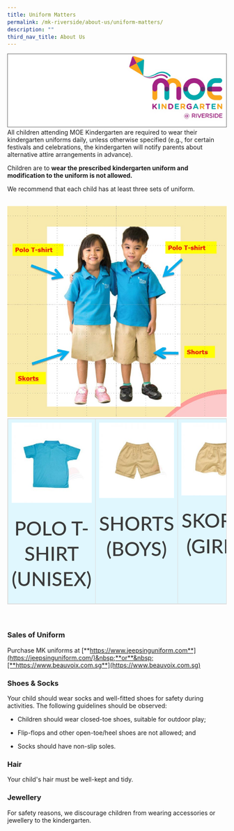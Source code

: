 ```yaml
---
title: Uniform Matters
permalink: /mk-riverside/about-us/uniform-matters/
description: ""
third_nav_title: About Us
---
```

![](/images/mk@riverside_logo.png)
All children attending MOE Kindergarten are required to wear their kindergarten uniforms daily, unless otherwise specified (e.g., for certain festivals and celebrations, the kindergarten will notify parents about alternative attire arrangements in advance).

Children are to&nbsp;**wear the prescribed kindergarten uniform and modification to the uniform is not allowed.**

We recommend that each child has at least three sets of uniform.

<br>
<img src="/images/mk_uniform.jpg" style="width:600px">
<br>
<table class="table table-bordered" style="box-sizing: border-box; border: 1px solid rgb(221, 221, 221); font-size: 18px; font-style: normal; font-weight: 400; margin: 0px 0px 20px; outline: 0px; padding: 0px; vertical-align: baseline; border-collapse: collapse; border-spacing: 0px; width: 1020px; background-color: rgb(224, 247, 254); max-width: 100%; color: rgb(51, 51, 51); font-family: Lato; font-variant-ligatures: normal; font-variant-caps: normal; letter-spacing: normal; orphans: 2; text-align: justify; text-transform: none; white-space: normal; widows: 2; word-spacing: 0px; -webkit-text-stroke-width: 0px; text-decoration-thickness: initial; text-decoration-style: initial; text-decoration-color: initial;"><tbody style="box-sizing: border-box; border: 0px; font-size: 18px; font-style: inherit; font-weight: inherit; margin: 0px; outline: 0px; padding: 0px; vertical-align: baseline;"><tr style="box-sizing: border-box; border: 0px; font-size: 18px; font-style: inherit; font-weight: inherit; margin: 0px; outline: 0px; padding: 0px; vertical-align: baseline;"><td style="box-sizing: border-box; border: 1px solid rgb(221, 221, 221); font-size: 18px; font-style: inherit; font-weight: inherit; margin: 0px; outline: 0px; padding: 8px; vertical-align: top; text-align: center; line-height: 1.42857; width: 339.667px;"><img class="alignnone size-medium wp-image-2989" src="/images/mk_polo_t_shirt.jpg" alt="" width="300" height="300" sizes="(max-width: 300px) 100vw, 300px" style="box-sizing: border-box; border: 0px; height: auto; max-width: 100%; vertical-align: middle;"><p style="box-sizing: border-box; border: 0px; font-size: 18px; font-style: inherit; font-weight: inherit; margin: 0px 0px 1.6em; outline: 0px; padding: 0px; vertical-align: baseline;"></p><div class="oKdM2c" style="box-sizing: border-box; border: 0px; font-size: 18px; font-style: inherit; font-weight: inherit; margin: 0px; outline: 0px; padding: 0px; vertical-align: baseline;"><div id="h.686f78211ba0347d_411" class="hJDwNd-AhqUyc-II5mzb pSzOP-AhqUyc-II5mzb jXK9ad D2fZ2 GNzUNc" style="box-sizing: border-box; border: 0px; font-size: 18px; font-style: inherit; font-weight: inherit; margin: 0px; outline: 0px; padding: 0px; vertical-align: baseline;"><div class="jXK9ad-SmKAyb" style="box-sizing: border-box; border: 0px; font-size: 18px; font-style: inherit; font-weight: inherit; margin: 0px; outline: 0px; padding: 0px; vertical-align: baseline;"><div class="tyJCtd mGzaTb baZpAe" style="box-sizing: border-box; border: 0px; font-size: 18px; font-style: inherit; font-weight: inherit; margin: 0px; outline: 0px; padding: 0px; vertical-align: baseline;"><h2 id="h.uzzpq9j0dtt" class="CDt4Ke zfr3Q JYVBee" dir="ltr" style="box-sizing: border-box; border: 0px; font-size: 2.8rem; font-style: inherit; font-weight: 500; margin: 20px 0px; outline: 0px; padding: 0px; vertical-align: baseline; clear: both; color: rgb(58, 58, 58); line-height: 1.3; font-family: inherit;">POLO T-SHIRT<br style="box-sizing: border-box;">(UNISEX)</h2></div></div></div></div></td><td style="box-sizing: border-box; border: 1px solid rgb(221, 221, 221); font-size: 18px; font-style: inherit; font-weight: inherit; margin: 0px; outline: 0px; padding: 8px; vertical-align: top; text-align: center; line-height: 1.42857; width: 339.667px;"><img class="alignnone size-medium wp-image-2990" src="/images/mk_shorts.jpg" alt="" width="300" height="300" sizes="(max-width: 300px) 100vw, 300px" style="box-sizing: border-box; border: 0px; height: auto; max-width: 100%; vertical-align: middle;"><p style="box-sizing: border-box; border: 0px; font-size: 18px; font-style: inherit; font-weight: inherit; margin: 0px 0px 1.6em; outline: 0px; padding: 0px; vertical-align: baseline;"></p><div class="oKdM2c" style="box-sizing: border-box; border: 0px; font-size: 18px; font-style: inherit; font-weight: inherit; margin: 0px; outline: 0px; padding: 0px; vertical-align: baseline;"><div id="h.686f78211ba0347d_418" class="hJDwNd-AhqUyc-II5mzb pSzOP-AhqUyc-II5mzb jXK9ad D2fZ2 GNzUNc" style="box-sizing: border-box; border: 0px; font-size: 18px; font-style: inherit; font-weight: inherit; margin: 0px; outline: 0px; padding: 0px; vertical-align: baseline;"><div class="jXK9ad-SmKAyb" style="box-sizing: border-box; border: 0px; font-size: 18px; font-style: inherit; font-weight: inherit; margin: 0px; outline: 0px; padding: 0px; vertical-align: baseline;"><div class="tyJCtd mGzaTb baZpAe" style="box-sizing: border-box; border: 0px; font-size: 18px; font-style: inherit; font-weight: inherit; margin: 0px; outline: 0px; padding: 0px; vertical-align: baseline;"><h2 id="h.jhxnw8gb58q7" class="CDt4Ke zfr3Q JYVBee" dir="ltr" style="box-sizing: border-box; border: 0px; font-size: 2.8rem; font-style: inherit; font-weight: 500; margin: 20px 0px; outline: 0px; padding: 0px; vertical-align: baseline; clear: both; color: rgb(58, 58, 58); line-height: 1.3; font-family: inherit;">SHORTS<br style="box-sizing: border-box;">(BOYS)</h2></div></div></div></div></td><td style="box-sizing: border-box; border: 1px solid rgb(221, 221, 221); font-size: 18px; font-style: inherit; font-weight: inherit; margin: 0px; outline: 0px; padding: 8px; vertical-align: top; text-align: center; line-height: 1.42857; width: 339.667px;"><img class="alignnone size-medium wp-image-2991" src="/images/mk_skorts.jpg" alt="" width="300" height="300" sizes="(max-width: 300px) 100vw, 300px" style="box-sizing: border-box; border: 0px; height: auto; max-width: 100%; vertical-align: middle;"><p style="box-sizing: border-box; border: 0px; font-size: 18px; font-style: inherit; font-weight: inherit; margin: 0px 0px 1.6em; outline: 0px; padding: 0px; vertical-align: baseline;"></p><div class="oKdM2c" style="box-sizing: border-box; border: 0px; font-size: 18px; font-style: inherit; font-weight: inherit; margin: 0px; outline: 0px; padding: 0px; vertical-align: baseline;"><div id="h.686f78211ba0347d_425" class="hJDwNd-AhqUyc-II5mzb pSzOP-AhqUyc-II5mzb jXK9ad D2fZ2 GNzUNc" style="box-sizing: border-box; border: 0px; font-size: 18px; font-style: inherit; font-weight: inherit; margin: 0px; outline: 0px; padding: 0px; vertical-align: baseline;"><div class="jXK9ad-SmKAyb" style="box-sizing: border-box; border: 0px; font-size: 18px; font-style: inherit; font-weight: inherit; margin: 0px; outline: 0px; padding: 0px; vertical-align: baseline;"><div class="tyJCtd mGzaTb baZpAe" style="box-sizing: border-box; border: 0px; font-size: 18px; font-style: inherit; font-weight: inherit; margin: 0px; outline: 0px; padding: 0px; vertical-align: baseline;"><h2 id="h.qfmfu9opiwfe" class="CDt4Ke zfr3Q JYVBee" dir="ltr" style="box-sizing: border-box; border: 0px; font-size: 2.8rem; font-style: inherit; font-weight: 500; margin: 20px 0px; outline: 0px; padding: 0px; vertical-align: baseline; clear: both; color: rgb(58, 58, 58); line-height: 1.3; font-family: inherit;">SKORTS<br style="box-sizing: border-box;">(GIRLS)</h2></div></div></div></div></td></tr></tbody></table>
<br>

### Sales of Uniform

Purchase MK uniforms at&nbsp;[**https://www.jeepsinguniform.com**](https://jeepsinguniform.com/)&nbsp;**or**&nbsp;[**https://www.beauvoix.com.sg**](https://www.beauvoix.com.sg)
<br>

### Shoes &amp; Socks

Your child should wear socks and well-fitted shoes for safety during activities. The following guidelines should be observed:

*   Children should wear closed-toe shoes, suitable for outdoor play;
    
*   Flip-flops and other open-toe/heel shoes are not allowed; and
    
*   Socks should have non-slip soles.<br>

### Hair
Your child's hair must be well-kept and tidy.
<br>

### Jewellery
For safety reasons, we discourage children from wearing accessories or jewellery to the kindergarten.